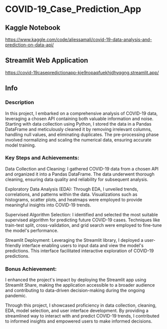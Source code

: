 # COVID-19_Case_Prediction_App

## Kaggle Notebook
https://www.kaggle.com/code/aliessamali/covid-19-data-analysis-and-prediction-on-data-api/

## Streamlit Web Application
https://covid-19casepredictionapp-kje9ropaqfuekhjdhyqgng.streamlit.app/

## Info

### Description

In this project, I embarked on a comprehensive analysis of COVID-19 data, leveraging a chosen API containing both valuable information and noise. Starting with data collection using Python, I stored the data in a Pandas DataFrame and meticulously cleaned it by removing irrelevant columns, handling null values, and eliminating duplicates. The pre-processing phase involved normalizing and scaling the numerical data, ensuring accurate model training.

### Key Steps and Achievements:

Data Collection and Cleaning: I gathered COVID-19 data from a chosen API and organized it into a Pandas DataFrame. The data underwent thorough cleaning, ensuring data quality and reliability for subsequent analysis.

Exploratory Data Analysis (EDA): Through EDA, I unveiled trends, correlations, and patterns within the data. Visualizations such as histograms, scatter plots, and heatmaps were employed to provide meaningful insights into COVID-19 trends.

Supervised Algorithm Selection: I identified and selected the most suitable supervised algorithm for predicting future COVID-19 cases. Techniques like train-test split, cross-validation, and grid search were employed to fine-tune the model's performance.

Streamlit Deployment: Leveraging the Streamlit library, I deployed a user-friendly interface enabling users to input data and view the model's predictions. This interface facilitated interactive exploration of COVID-19 predictions.

### Bonus Achievement:

I enhanced the project's impact by deploying the Streamlit app using Streamlit Share, making the application accessible to a broader audience and contributing to data-driven decision-making during the ongoing pandemic.

Through this project, I showcased proficiency in data collection, cleaning, EDA, model selection, and user interface development. By providing a streamlined way to interact with and predict COVID-19 trends, I contributed to informed insights and empowered users to make informed decisions.
